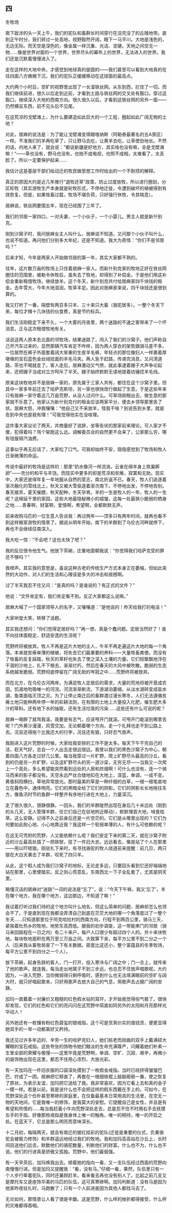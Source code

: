    

## 四  
冬牧场

南下跋涉的头一天上午，我们的驼队和畜群长时间穿行在没完没了的丘陵地带。直到正午时分，我们转过一处高地，视野豁然开阔，眼下一马平川。大地是浅色的，无边无际。而天空是深色的，像金属一样沉重、光洁、坚硬。天地之间空无一物……像是世界对面的一个世界，世界尽头的幕布上的世界，无法进入的世界。我们还是沉默着慢慢进入了。

走在这样的大地中央，才感觉到地球真的是圆的——我们甚至可以看到大地真的在往四面八方微微下沉，我们的驼队正缓缓移动在这球面的最高点。

大约两个小时后，空旷的视野里出现了一长溜铁丝网。从东到西，拦住了一切。而我们继续前进，很久以后走到近前，才看到土路与铁丝网的交叉处有豁口。穿过这豁口，继续深入大地的西南方向。很久很久以后，才看到这铁丝网的另外一面——仍然横亘东西，前不见头后不见尾。

在这荒凉的戈壁滩上，为什么要建造如此巨大的一个工程，圈起如此广阔无物的土地？

对此，居麻的说法是：为了能让戈壁滩变得跟喀纳斯（阿勒泰最著名的五A景区）一样。不准我们的羊再吃草了，只让野马去吃，让黄羊去吃，让草使劲地长。不然的话，内地人来了，就会说：“都说新疆是好地方，其实啥也没有嘛，全是戈壁滩嘛！”——草也没有，野马也没有，也拍不成电视，也照不成相，太难看了，太丢脸了。所以一定要保护起来……

我估计这是基层干部们给动迁的牧民做思想工作时给出的一个不耐烦的解释。

真正的原因大约是近几年推行“退牧还草”政策，防止过度放牧，所以进行圈划，分区轮牧（其实游牧生产本身就是轮牧形式，不停地迁徙，令遭到破坏的植被得到有效恢复。但是，如果牲畜过载，牧场不堪负荷，只好强行休牧，令其喘息）。

居麻说，铁丝网要围五年，现在已经围了三年了。

我们的邻居一家四口，一对夫妻，一个小伙子，一个小婴儿。男主人就是新什别克。

刚到沙窝子时，我问居麻女主人叫什么，居麻说不知道。又问那个小伙子叫什么，也说不知道。再问他们分别多大年纪，还是不知道。我大为奇怪：“你们不是邻居吗？”

后来才知，今年是两家人开始做邻居的第一年，其实大家都不熟的。

往年，这片数万亩的牧场上只住着居麻一家人。而新什别克家的牧地正好在铁丝网圈住的范围里，被勒令休牧后，虽失去了牧地，却得到了补偿金。于是他们用这补偿金重新租借牧场，继续放羊。这个冬天，新什别克共付给居麻家四千块钱的租金。去年雪大，今年大地湿润，牧草丰足。因此对居麻家来说，四千块钱还是很划算的。

我又打听了一番，隔壁有两百多只羊、三十来只大畜（骆驼居多）。一整个冬天下来，每位才摊十几块钱的伙食费，真是节约标兵。

我们生活刚稳定下来不久，一个大雾的月夜里，两个迷路的不速之客带来了一个坏消息，正与这次租借牧地有关。

话说这两人原本去北面的邻牧场，结果迷路了，闯入了我们的沙窝子。他们声称自己开汽车过来的，显然那辆汽车肯定不咋样，因为两人穿衣的架势跟骑马差不多。一位居然在裤子外面套着阔大笨重的生皮羊毛裤，年轻点的那位像妇人一样裹着厚墩墩的宝石蓝色金丝绒挂面的羊毛马夹。两人急于赶路，传递完消息，又问清道路，茶也不喝就走了。客人走后，居麻激动又气愤，就此事逮着嫂子大声争论起来，还把嫂子当成对立方呵斥了半天。嫂子始终默默无语地提着纺锤捻羊毛线。

原来这块牧地并不是居麻一家的，原先属于三家人共有，都住在这个沙窝子里。但其中一家多年前迁去了哈萨克斯坦，另一家也很快改行做起了生意。于是这些年来只有居麻一家守着这几万亩荒野，从没人过问什么。可草场刚租出去，做生意的那家就不乐意了。他家认为新什别克付的租金应该两家平分，便去乡领导那里告了状。居麻大怒，冲我嚷嚷：“他自己又不来放羊，怪我干啥？别说告到乡里，就是告到中央也是我有理！”可我觉得他实在没啥理。

这件事大家议论了两天，并商量好了说辞，坐等告状的那家前来理论。可人家才不傻，犯得着吗？骂个架跑这么远。调解委员会的自然更不会来了，公家那么穷，哪有钱报销汽油费。

这事似乎再无后话了，大家松了口气。可我却始终不安，隐隐感觉到了牧场和牧人日渐微薄的命运。

传说中最好的牧场是这样的：那里“奶水像河一样流淌，云雀在绵羊身上筑巢孵卵”——充分的和平与丰饶。而现实中更多的却是荒凉和贫瘠，寂寞和无助。现实中，大家还是得年复一年地服从自然的意志，南北折返不已。春天，牧人们追逐着渐次融化的雪线北上，秋天又被大雪驱逐着渐次南下。不停地出发，不停地告别。春天接羔，夏天催膘，秋天配种，冬天孕育。羊的一生是牧人的一年，牧人的一生呢？这绵延千里的家园，这些大地最隐秘微小的褶皱，这每一处最狭小脆弱的栖身之地……青春啊，财富啊，爱情啊，希望啊，全都默默无声。

前来收购马匹的一位生意人告诉我：再过两年——顶多只有两年时间，就再也看不到这样搬家游牧的情景了。据说从明年开始，南下的羊群到了乌伦古河畔就停下，再也不会继续往南深入。

我大吃一惊：“不会吧？这也太快了吧？”

我的反应很令他生气。他放下茶碗，庄重地面朝我说：“你觉得我们哈萨克受的罪还不够吗？”

我噤声。其实我的意思是，虽说这种古老的传统生产方式本身正在萎缩，但如此突然的大动作，对人们的生活和心理该是多大的冲击和摇撼啊。

过了半天我忍不住又问：“是真的吗？是谁说的？有正式的文件？”

他说：“文件肯定有，我们肯定看不到。反正大家都这么说嘛。”

居麻大喊了一个国家领导人的名字，又嚷嚷道：“是他说的！昨天给我打的电话！”

大家哄堂大笑，转移了话题。

其实我还想问：“你们觉得定居好吗？”再一想，真是个蠢问题。定居当然好了！谁不向往体面稳定、舒适安逸的生活呢？

荒野终将被放弃。牧人不再是这片大地的主人，牛羊不再走遍这片大地的每一个角落。本来就贫瘠单薄的植被，将失去它们最重要的养料——大量牲畜粪便。而没有了牲畜的反复踩踏，秋天的草籽也失去了使之深入土壤的力量。它们轻飘飘地浮在干涸的沙地上，扎不下根去，渐渐烂朽，然后在春天的大风中被吹散。脆弱的生态系统越发脆弱。荒野彻底停留在广阔无助的岑寂之中……荒野终将被放弃。

而在北方，在乌伦古河两岸，为满足牧人定居后的需求，大量的荒地将被开垦成农田，饥渴地吮吸唯一的河流。河流渐渐断流，下游湖泊萎缩，从淡水湖转变成盐水湖，鱼类面临灭顶之灾。为了让停止南迁后的畜群渡过漫长寒冬，人们无法遵循贫瘠土地只能种两年停一年的轮耕法则，在有限的土地上大量投入化肥，催生肥大多汁的草料。还有地下水的抽取，还有生活垃圾的污染……这些还有什么可说的呢？

居麻一喝醉了就骂我滚。我要是有志气，应该甩开门就滚。可甩开门能滚到哪里去呢？门外黄沙漫漫，风雪交加，无论朝着哪个方向，走一个礼拜也走不到公路上去。况且还得拖个比我还大的行李，况且还有狼，只好忍气吞声。

我刚进入这片荒野的时候，大家给我安排的工作不是太多。每天下午干完自己的活，趁天气好，总会一个人出去走很远很远。我曾以我们的黑色沙窝子为中心，朝着四面八方各走过好几公里。每当我穿过一片旷野，爬上旷野尽头最高的沙丘，看到的仍是另一片旷野，以及这旷野尽头的另一道沙梁，无穷无尽——当我又一次爬上一个高处，多么希望能突然看到远处的人居和炊烟啊！可什么也没有，连一个骑马而来的影子都没有。天空永远严丝合缝地扣在大地上，深蓝，单调，一成不变。黄昏斜阳横扫，草地异常放光。那时最美的草是一种纤细的白草，一根一根笔直地立在暮色中，通体明亮。它们的黑暗全给了它们的阴影。它们的阴影长长地拖往东方，像鱼汛时节的鱼群一样整齐有序地行进在大地上，力量深沉。

走了很久很久，很静很静。一回头，我们的羊群陡然出现在身后几十米远处（刚到的头几天，无人管理羊群，任它们自己在驻地附近移动），默默埋首大地，啃食枯草。这么安静。记得不久之前身后还是一片空茫的。它们是从哪里出现的？它们为何要如此耐心地、小心地靠近我？我这样一个软弱单薄的人，有什么可依赖的呢？

在这无可凭附的荒野，人又能依赖什么呢？我们安定下来的第二天，就在沙窝子附近的沙丘最高处插了一把铁锨，挂了一件旧大衣。远远看去，像是站了个人在那里——用以吓唬狼。刚驻扎下来时，有寻找骆驼的牧人绕道前来提醒：前几日，两只狼在大白天袭击了羊群，咬死了四只羊。

从此，这个假人成为我们沙窝子的地标，无论走多远，只要回头看到它还好端端地站在那里，心里便踏实。反之则心慌意乱，东南西北一下子全乱套了，尤其是阴天里。

略懂汉话的居麻对“迷路”一词的说法是“忘了”，说：“今天下午嘛，我又‘忘了’。羊在哪个地方，我在哪个地方，这边那边，不知道了嘛！”

我试着打听过我们待的这个地方叫什么地名，但这么简单的问题，居麻却怎么也领会不了。于是直到现在我都没弄清自己到底在茫茫大地的哪一个角落度过了一整个冬天……只知道那里位于阿克哈拉村的西南方向，行程不到两百公里，骑马三天，紧挨着杜热乡的牧地，地势东高西低。据我的初步调查，这一带能串门的邻居（骑马来回路程在一日之内）有二十来户，每户人口很少有超过四个人的。共十来块牧地，每块牧地面积在两万至三万亩之间。大致算下来，每平方公里不到二分之一个人（后来我从畜牧局查了一下有关数据。密度比这还小，整个富蕴县的冬季牧场，每平方公里不到四分之一个人）。

放下茶碗，起身告辞的客人，门一打开，投入寒冷与广阔之中；门一合上，就传来了他的歌声。就连我，每当走出地窝子不到三步远，也总忍不住放声唱歌呢。大约因为，一进入荒野，当你微弱得只剩呼吸时，感到什么也无法填满眼前的空旷与阔大时，就只好唱起歌来，只好用歌声去放大自己的气息，用歌声去占据广阔的安静。

加玛一直戴着一对廉价又粗糙的红色假水钻的耳环，才开始我觉得俗气极了。很快却发现，它们的红色和它们的亮闪闪在这荒野中简直如同另外的太阳和月亮那样光华动人！

另外她还有一枚镶有粉红色碧玺的银戒指，这个可是货真价实的值钱货，便更显得她双手的一举一动都美好又矜持。

我还见过许多年迈的、辛劳一生的哈萨克妇人，她们枯老而扭曲的双手上戴满硕大耀眼的宝石戒指。这些夸张的饰物令她们黯淡的生命充满尊严，闪耀着她们朴素一生里全部的荣耀与傲慢——这里毕竟是荒野啊，单调、空旷、沉寂、艰辛，再微小的装饰物出现在这里，都忍不住用心浓烈、大放光彩。

有一天加玛在一件旧衣服的口袋深处摸到了一枚假金戒指。当时已经挤得皱皱巴巴，拧成了一团。居麻把它掰直了，再套在一根细铁棍上敲敲砸砸一番，使之恢复了原状。为表示友谊，加玛把它送给了我。我非常喜欢，因为它看上去和真的金子一模一样。若是以前，我是说什么也不会把这样的假东西戴在手上的。可如今，在荒野深处这个俭朴甚至寒碜的家庭里，在仅备最基本日常用具的生活里，在空无一物的天地间，它是我唯一的修饰，是我莫大的安慰。它提醒自己是女性，并且是有希望和热情的……每当我赶着小牛向荒野深处走去，总是忍不住不时用右手去抚摸左手的手指，好像那枚戒指是我身体上唯一的触角，唯一的柄持，唯一的开启之处。在蓝天下，它总是那么明亮而意味深长。

十二月初，每隔两天，就会有南迁的披红挂彩的驼队(迁徙是重要的仪式，负重骆驼会被极力修饰）和羊群遥远地经过我们的牧地。我和加玛高高站在沙丘上，长时间目送他们远去，默数他们的骆驼数量，判断他们的财富。什么也不为，什么也不说。他们的行进真是骄傲又孤独。荒野中，他们最倔强。

有一天早茶后，加玛唤我出去。顺着她的指向一看，又一支队伍经过西面的荒野向南慢慢行进。但是加玛又提醒我：“看，没有马。”仔细一看，果然，队伍里只有一个人步行牵着驼队，同时还兼顾赶羊。看来看去再也没有别人了。比起之前几支又是摩托车又是座饰华美的马匹的队伍，这可真寒碜啊。加玛判断道：没有马是因为他家昨夜驻扎时，马跑散了；只有一个人前进是因为其他人都找马去了。

无论如何，那情景让人看了很是辛酸。这是荒野，什么样的挫折都得接受，什么样的灾难都得吞咽。